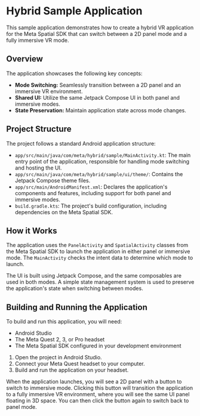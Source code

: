 # Hybrid Sample Application

This sample application demonstrates how to create a hybrid VR application for the Meta Spatial SDK that can switch between a 2D panel mode and a fully immersive VR mode.

## Overview

The application showcases the following key concepts:

*   **Mode Switching:** Seamlessly transition between a 2D panel and an immersive VR environment.
*   **Shared UI:**  Utilize the same Jetpack Compose UI in both panel and immersive modes.
*   **State Preservation:** Maintain application state across mode changes.

## Project Structure

The project follows a standard Android application structure:

*   `app/src/main/java/com/meta/hybrid/sample/MainActivity.kt`: The main entry point of the application, responsible for handling mode switching and hosting the UI.
*   `app/src/main/java/com/meta/hybrid/sample/ui/theme/`: Contains the Jetpack Compose theme files.
*   `app/src/main/AndroidManifest.xml`:  Declares the application's components and features, including support for both panel and immersive modes.
*   `build.gradle.kts`:  The project's build configuration, including dependencies on the Meta Spatial SDK.

## How it Works

The application uses the `PanelActivity` and `SpatialActivity` classes from the Meta Spatial SDK to launch the application in either panel or immersive mode. The `MainActivity` checks the intent data to determine which mode to launch.

The UI is built using Jetpack Compose, and the same composables are used in both modes. A simple state management system is used to preserve the application's state when switching between modes.

## Building and Running the Application

To build and run this application, you will need:

*   Android Studio
*   The Meta Quest 2, 3, or Pro headset
*   The Meta Spatial SDK configured in your development environment

1.  Open the project in Android Studio.
2.  Connect your Meta Quest headset to your computer.
3.  Build and run the application on your headset.

When the application launches, you will see a 2D panel with a button to switch to immersive mode. Clicking this button will transition the application to a fully immersive VR environment, where you will see the same UI panel floating in 3D space. You can then click the button again to switch back to panel mode.
